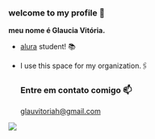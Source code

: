  ### welcome to my profile 🤍
**meu nome é Glaucia Vitória.**
- [alura](https://www.alura.com.br) student! 📚
- I use this space for my organization.🖇️

  ### Entre em contato comigo 📫
  glauvitoriah@gmail.com


![](https://media1.tenor.com/m/Tu4eYPHIIYYAAAAC/dove-cameron.gif)

